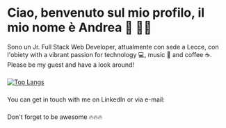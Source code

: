 # Ciao, benvenuto sul mio profilo, il mio nome è Andrea 👋 :bald_man:

Sono un Jr. Full Stack Web Developer, attualmente con sede a Lecce, con l'obiety with a vibrant passion for technology :computer:, music :musical_note: and coffee :coffee:.<br />
Please be my guest and have a look around!

###
[![Top Langs](https://github-readme-stats.vercel.app/api/top-langs/?username=andreafiorentino920&langs_count=8&layout=compact)](https://github.com/andreafiorentino920/github-readme-stats)

###
You can get in touch with me on LinkedIn or via e-mail: 
###


Don't forget to be awesome :fire::fire::fire:

